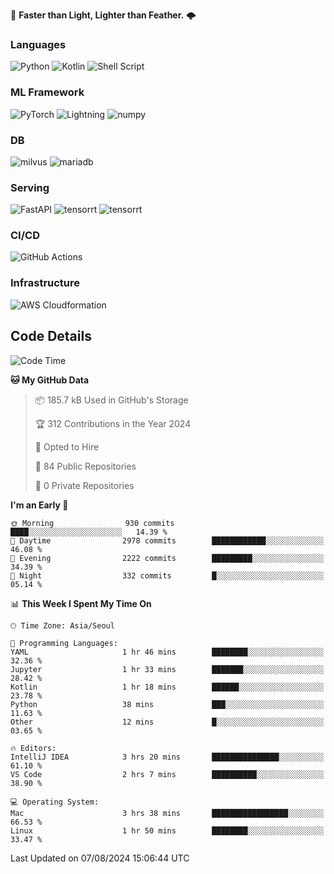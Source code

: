 :rocket: **Faster than Light, Lighter than Feather.** 🌩️

### Languages
![Python](https://img.shields.io/badge/python-3670A0?style=for-the-badge&logo=python&logoColor=ffdd54) ![Kotlin](https://img.shields.io/badge/kotlin-%237F52FF.svg?style=for-the-badge&logo=kotlin&logoColor=white) ![Shell Script](https://img.shields.io/badge/shell_script-%23121011.svg?style=for-the-badge&logo=gnu-bash&logoColor=white)


### ML Framework
<img alt="PyTorch" src ="https://img.shields.io/badge/PyTorch-EE4C2C.svg?&style=for-the-badge&logo=PyTorch&logoColor=white"/> ![Lightning](https://img.shields.io/badge/lightning-792EE5.svg?style=for-the-badge&logo=lightning&logoColor=white) <img alt="numpy" src ="https://img.shields.io/badge/NumPy-013243.svg?&style=for-the-badge&logo=NumPy&logoColor=white"/> 

### DB
<img alt="milvus" src ="https://img.shields.io/badge/milvus-00A1EA.svg?&style=for-the-badge&logo=milvus&logoColor=white"/> <img alt="mariadb" src ="https://img.shields.io/badge/mariadb-003545.svg?&style=for-the-badge&logo=mariadb&logoColor=white"/>


### Serving
<img alt="FastAPI" src ="https://img.shields.io/badge/FastAPI-3E8E84.svg?&style=for-the-badge&logo=FastAPI&logoColor=white"/> <img alt="tensorrt" src ="https://img.shields.io/badge/TensorRT-76B900.svg?&style=for-the-badge&logo=nvidia&logoColor=white"/> <img alt="tensorrt" src ="https://img.shields.io/badge/Onnx-005CED.svg?&style=for-the-badge&logo=onnx&logoColor=white"/>

### CI/CD
![GitHub Actions](https://img.shields.io/badge/github%20actions-%232671E5.svg?style=for-the-badge&logo=githubactions&logoColor=white)

### Infrastructure
![AWS Cloudformation](https://img.shields.io/badge/AWS_Cloudformation-%23FF9900.svg?style=for-the-badge&logo=amazonwebservices&logoColor=white)


## Code Details

<!--START_SECTION:waka-->
![Code Time](http://img.shields.io/badge/Code%20Time-480%20hrs%2017%20mins-blue)

**🐱 My GitHub Data** 

> 📦 185.7 kB Used in GitHub's Storage 
 > 
> 🏆 312 Contributions in the Year 2024
 > 
> 💼 Opted to Hire
 > 
> 📜 84 Public Repositories 
 > 
> 🔑 0 Private Repositories 
 > 
**I'm an Early 🐤** 

```text
🌞 Morning                930 commits         ████░░░░░░░░░░░░░░░░░░░░░   14.39 % 
🌆 Daytime                2978 commits        ████████████░░░░░░░░░░░░░   46.08 % 
🌃 Evening                2222 commits        █████████░░░░░░░░░░░░░░░░   34.39 % 
🌙 Night                  332 commits         █░░░░░░░░░░░░░░░░░░░░░░░░   05.14 % 
```


📊 **This Week I Spent My Time On** 

```text
🕑︎ Time Zone: Asia/Seoul

💬 Programming Languages: 
YAML                     1 hr 46 mins        ████████░░░░░░░░░░░░░░░░░   32.36 % 
Jupyter                  1 hr 33 mins        ███████░░░░░░░░░░░░░░░░░░   28.42 % 
Kotlin                   1 hr 18 mins        ██████░░░░░░░░░░░░░░░░░░░   23.78 % 
Python                   38 mins             ███░░░░░░░░░░░░░░░░░░░░░░   11.63 % 
Other                    12 mins             █░░░░░░░░░░░░░░░░░░░░░░░░   03.65 % 

🔥 Editors: 
IntelliJ IDEA            3 hrs 20 mins       ███████████████░░░░░░░░░░   61.10 % 
VS Code                  2 hrs 7 mins        ██████████░░░░░░░░░░░░░░░   38.90 % 

💻 Operating System: 
Mac                      3 hrs 38 mins       █████████████████░░░░░░░░   66.53 % 
Linux                    1 hr 50 mins        ████████░░░░░░░░░░░░░░░░░   33.47 % 
```


 Last Updated on 07/08/2024 15:06:44 UTC
<!--END_SECTION:waka-->
